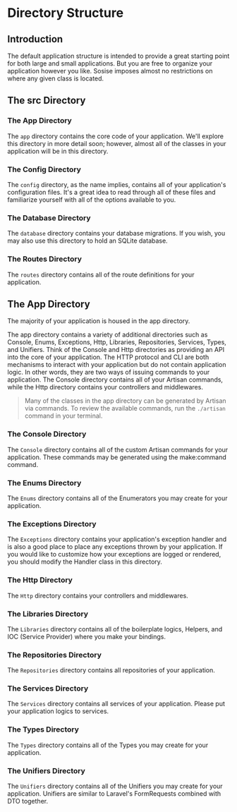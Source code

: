 # Directory Structure
## Introduction
The default application structure is intended to provide a great starting point for both large and small applications. But you are free to organize your application however you like. Sosise imposes almost no restrictions on where any given class is located.

## The src Directory
### The App Directory
The `app` directory contains the core code of your application. We'll explore this directory in more detail soon; however, almost all of the classes in your application will be in this directory.

### The Config Directory
The `config` directory, as the name implies, contains all of your application's configuration files. It's a great idea to read through all of these files and familiarize yourself with all of the options available to you.

### The Database Directory
The `database` directory contains your database migrations. If you wish, you may also use this directory to hold an SQLite database.

### The Routes Directory
The `routes` directory contains all of the route definitions for your application.

## The App Directory
The majority of your application is housed in the app directory.

The app directory contains a variety of additional directories such as Console, Enums, Exceptions, Http, Libraries, Repositories, Services, Types, and Unifiers. Think of the Console and Http directories as providing an API into the core of your application. The HTTP protocol and CLI are both mechanisms to interact with your application but do not contain application logic. In other words, they are two ways of issuing commands to your application. The Console directory contains all of your Artisan commands, while the Http directory contains your controllers and middlewares.

> Many of the classes in the app directory can be generated by Artisan via commands. To review the available commands, run the `./artisan` command in your terminal.

### The Console Directory
The `Console` directory contains all of the custom Artisan commands for your application. These commands may be generated using the make:command command.

### The Enums Directory
The `Enums` directory contains all of the Enumerators you may create for your application.

### The Exceptions Directory
The `Exceptions` directory contains your application's exception handler and is also a good place to place any exceptions thrown by your application. If you would like to customize how your exceptions are logged or rendered, you should modify the Handler class in this directory.

### The Http Directory
The `Http` directory contains your controllers and middlewares.

### The Libraries Directory
The `Libraries` directory contains all of the boilerplate logics, Helpers, and IOC (Service Provider) where you make your bindings.

### The Repositories Directory
The `Repositories` directory contains all repositories of your application.

### The Services Directory
The `Services` directory contains all services of your application. Please put your application logics to services.

### The Types Directory
The `Types` directory contains all of the Types you may create for your application.

### The Unifiers Directory
The `Unifiers` directory contains all of the Unifiers you may create for your application. Unifiers are similar to Laravel's FormRequests combined with DTO together.
